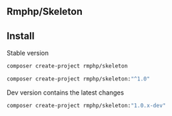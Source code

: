 ## Rmphp/Skeleton

## Install

Stable version

```bash
composer create-project rmphp/skeleton
```
```bash
composer create-project rmphp/skeleton:"^1.0"
```


Dev version contains the latest changes

```bash
composer create-project rmphp/skeleton:"1.0.x-dev"
```